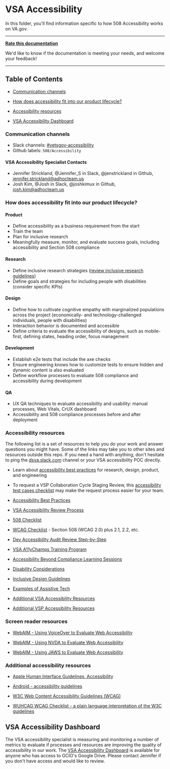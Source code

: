 # VSA Accessibility 

In this folder, you'll find information specific to how 508 Accessibility works on VA.gov.

<hr/>

**[Rate this documentation](https://forms.gle/D3urPe2VbLqVd5pcA)**

We'd like to know if the documentation is meeting your needs, and welcome your feedback!

<hr/>

## Table of Contents

* [Communication channels](#communication-channels)

* [How does accessibility fit into our product lifecycle?](#how-does-accessibility-fit-into-our-product-lifecycle)

* [Accessibility resources](#accessibility-resources)

* [VSA Accessibility Dashboard](#vsa-accessibility-dashboard)


### Communication channels
- Slack channels: [#vetsgov-accessibility](https://dsva.slack.com/channels/vetsgov-accessibility)
- Github labels: `508/Accessibility`

#### VSA Accessibility Specialist Contacts
- Jennifer Strickland, @Jennifer_S in Slack, @jenstrickland in Github, jennifer.strickland@adhocteam.us
- Josh Kim, @Josh in Slack, @joshkimux in Github, josh.kim@adhocteam.us

### How does accessibility fit into our product lifecycle?

#### Product
* Define accessibility as a business requirement from the start
* Train the team
* Plan for inclusive research
* Meaningfully measure, monitor, and evaluate success goals, including accessibility and Section 508 compliance

#### Research
* Define inclusive research strategies ([review inclusive research guidelines](https://github.com/department-of-veterans-affairs/va.gov-team/blob/master/teams/vsa/accessibility/inclusive-research-recommendations.md))
* Define goals and strategies for including people with disabilities (consider specific KPIs)

#### Design
* Define how to cultivate cognitive empathy with marginalized populations across the project (economically- and technology-challenged individuals, people with disabilities)
* Interaction behavior is documented and accessible
* Define criteria to evaluate the accessibility of designs, such as mobile-first, defining states, heading order, focus management

#### Development
* Establish e2e tests that include the axe checks
* Ensure engineering knows how to customize tests to ensure hidden and dynamic content is also evaluated
* Define workflow processes to evaluate 508 compliance and accessibility during development

#### QA
* UX QA techniques to evaluate accessibility and usability: manual processes, Web Vitals, CrUX dashboard
* Accessibility and 508 compliance processes before and after deployment

### Accessibility resources
The following list is a set of resources to help you do your work and answer questions you might have. Some of the links may take you to other sites and resources outside this repo. If you need a hand with anything, don't hesitate to ping the [dsva.slack.com](https://dsva.slack.com/#vetsgov-accessibility) channel or your VSA accessibility POC directly.

* Learn about [accessibility best practices](https://github.com/department-of-veterans-affairs/va.gov-team/blob/master/platform/accessibility/508-accessibility-best-practices.md) for research, design, product, and engineering

* To request a VSP Collaboration Cycle Staging Review, this [accessibility test cases checklist](https://github.com/department-of-veterans-affairs/va.gov-team/blob/master/teams/vsa/accessibility/vsa-accessibility-test-cases-checklist.md) may make the request process easier for your team.

* [Accessibility Best Practices](https://github.com/department-of-veterans-affairs/va.gov-team/blob/master/platform/accessibility/508-accessibility-best-practices.md)

* [VSA Accessibility Review Process](https://github.com/department-of-veterans-affairs/va.gov-team/blob/master/teams/vsa/accessibility/vsa-accessibility-review-process.md)

* [508 Checklist](https://github.com/department-of-veterans-affairs/va.gov-team/blob/master/platform/accessibility/508-checklist.md)

* [WCAG Checklist](https://github.com/department-of-veterans-affairs/va.gov-team/blob/master/platform/accessibility/resources/WCAG-Checklist.md#wcag-checklist) - Section 508 (WCAG 2.0) plus 2.1, 2.2, etc.

* [Dev Accessibility Audit Review Step-by-Step](https://github.com/department-of-veterans-affairs/va.gov-team/blob/master/teams/vsa/accessibility/accessibility-dev-review-step-by-step.md)

* [VSA A11yChamps Training Program](https://github.com/department-of-veterans-affairs/va.gov-team/tree/master/teams/vsa/accessibility/a11y-champs#vsa-a11ychamps-program)

* [Accessibility Beyond Compliance Learning Sessions](https://github.com/department-of-veterans-affairs/va.gov-team/tree/master/teams/vsa/accessibility/learning-sessions#learning-sessions)

* [Disability Considerations](https://github.com/department-of-veterans-affairs/va.gov-team/blob/master/platform/accessibility/disability-considerations.md)

* [Inclusive Design Guidelines](https://github.com/department-of-veterans-affairs/va.gov-team/blob/master/teams/vsa/accessibility/inclusive-design-guidelines.md)

* [Examples of Assistive Tech](https://github.com/department-of-veterans-affairs/va.gov-team/blob/master/teams/vsa/accessibility/examples-of-assistive-tech.md_)

* [Additional VSA Accessibility Resources](https://github.com/department-of-veterans-affairs/va.gov-team/tree/master/teams/vsa/accessibility)

* [Additional VSP Accessibility Resources](https://github.com/department-of-veterans-affairs/va.gov-team/tree/master/platform/accessibility)

### Screen reader resources

* [WebAIM - Using VoiceOver to Evaluate Web Accessibility](https://webaim.org/articles/voiceover/)

* [WebAIM - Using NVDA to Evaluate Web Accessibility](https://webaim.org/articles/nvda/)

* [WebAIM - Using JAWS to Evaluate Web Accessibility](https://webaim.org/articles/jaws/)


### Additional accessibility resources

* [Apple Human Interface Guidelines, Accessibility](https://developer.apple.com/design/human-interface-guidelines/accessibility/overview/best-practices/)

* [Android - accessibility guidelines](https://developer.android.com/guide/topics/ui/accessibility/apps)

* [W3C Web Content Accessibility Guidelines (WCAG)](https://www.w3.org/WAI/standards-guidelines/wcag/)

* [WUHCAG WCAG Checklist - a plain language interpretation of the W3C guidelines](https://www.wuhcag.com/wcag-checklist/)


## VSA Accessibility Dashboard

The VSA accessibility specialist is measuring and monitoring a number of metrics to evaluate if processes and resources are improving the quality of accessibility in our work. The [VSA Accessibility Dashboard](https://sites.google.com/d/1TaKZ5-By8oAv9M-HBhyylpw14-3UXDdp/p/1doeOzfSq_zSeBl7_iBzezsaNJWqUgsDy/edit) is available for anyone who has access to GCIO's Google Drive. Please contact Jennifer if you don't have access and would like to review.

